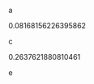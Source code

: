 a
<!--START:foo-->
0.08168156226395862
<!--END:foo-->
c
<!--START:bar-->
0.2637621880810461
<!--END:bar-->
e
